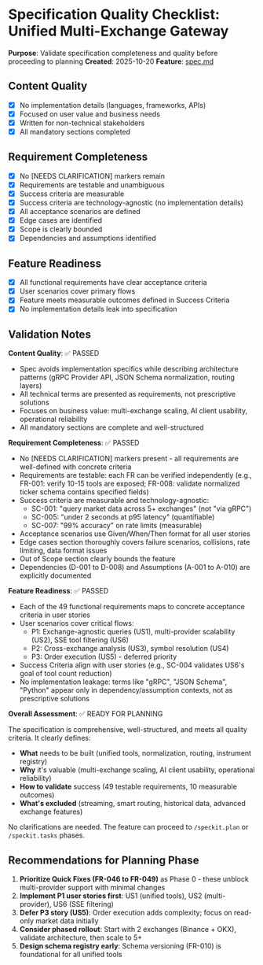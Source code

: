 # Specification Quality Checklist: Unified Multi-Exchange Gateway

**Purpose**: Validate specification completeness and quality before proceeding to planning
**Created**: 2025-10-20
**Feature**: [spec.md](../spec.md)

## Content Quality

- [x] No implementation details (languages, frameworks, APIs)
- [x] Focused on user value and business needs
- [x] Written for non-technical stakeholders
- [x] All mandatory sections completed

## Requirement Completeness

- [x] No [NEEDS CLARIFICATION] markers remain
- [x] Requirements are testable and unambiguous
- [x] Success criteria are measurable
- [x] Success criteria are technology-agnostic (no implementation details)
- [x] All acceptance scenarios are defined
- [x] Edge cases are identified
- [x] Scope is clearly bounded
- [x] Dependencies and assumptions identified

## Feature Readiness

- [x] All functional requirements have clear acceptance criteria
- [x] User scenarios cover primary flows
- [x] Feature meets measurable outcomes defined in Success Criteria
- [x] No implementation details leak into specification

## Validation Notes

**Content Quality**: ✅ PASSED
- Spec avoids implementation specifics while describing architecture patterns (gRPC Provider API, JSON Schema normalization, routing layers)
- All technical terms are presented as requirements, not prescriptive solutions
- Focuses on business value: multi-exchange scaling, AI client usability, operational reliability
- All mandatory sections are complete and well-structured

**Requirement Completeness**: ✅ PASSED
- No [NEEDS CLARIFICATION] markers present - all requirements are well-defined with concrete criteria
- Requirements are testable: each FR can be verified independently (e.g., FR-001: verify 10-15 tools are exposed; FR-008: validate normalized ticker schema contains specified fields)
- Success criteria are measurable and technology-agnostic:
  - SC-001: "query market data across 5+ exchanges" (not "via gRPC")
  - SC-005: "under 2 seconds at p95 latency" (quantifiable)
  - SC-007: "99% accuracy" on rate limits (measurable)
- Acceptance scenarios use Given/When/Then format for all user stories
- Edge cases section thoroughly covers failure scenarios, collisions, rate limiting, data format issues
- Out of Scope section clearly bounds the feature
- Dependencies (D-001 to D-008) and Assumptions (A-001 to A-010) are explicitly documented

**Feature Readiness**: ✅ PASSED
- Each of the 49 functional requirements maps to concrete acceptance criteria in user stories
- User scenarios cover critical flows:
  - P1: Exchange-agnostic queries (US1), multi-provider scalability (US2), SSE tool filtering (US6)
  - P2: Cross-exchange analysis (US3), symbol resolution (US4)
  - P3: Order execution (US5) - deferred priority
- Success Criteria align with user stories (e.g., SC-004 validates US6's goal of tool count reduction)
- No implementation leakage: terms like "gRPC", "JSON Schema", "Python" appear only in dependency/assumption contexts, not as prescriptive solutions

**Overall Assessment**: ✅ READY FOR PLANNING

The specification is comprehensive, well-structured, and meets all quality criteria. It clearly defines:
- **What** needs to be built (unified tools, normalization, routing, instrument registry)
- **Why** it's valuable (multi-exchange scaling, AI client usability, operational reliability)
- **How to validate** success (49 testable requirements, 10 measurable outcomes)
- **What's excluded** (streaming, smart routing, historical data, advanced exchange features)

No clarifications are needed. The feature can proceed to `/speckit.plan` or `/speckit.tasks` phases.

## Recommendations for Planning Phase

1. **Prioritize Quick Fixes (FR-046 to FR-049)** as Phase 0 - these unblock multi-provider support with minimal changes
2. **Implement P1 user stories first**: US1 (unified tools), US2 (multi-provider), US6 (SSE filtering)
3. **Defer P3 story (US5)**: Order execution adds complexity; focus on read-only market data initially
4. **Consider phased rollout**: Start with 2 exchanges (Binance + OKX), validate architecture, then scale to 5+
5. **Design schema registry early**: Schema versioning (FR-010) is foundational for all unified tools
